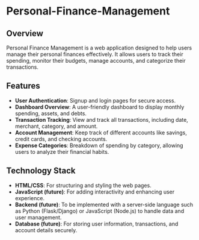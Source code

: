 # Personal-Finance-Management

## Overview

Personal Finance Management is a web application designed to help users manage their personal finances effectively. It allows users to track their spending, monitor their budgets, manage accounts, and categorize their transactions.

## Features

- **User Authentication**: Signup and login pages for secure access.
- **Dashboard Overview**: A user-friendly dashboard to display monthly spending, assets, and debts.
- **Transaction Tracking**: View and track all transactions, including date, merchant, category, and amount.
- **Account Management**: Keep track of different accounts like savings, credit cards, and checking accounts.
- **Expense Categories**: Breakdown of spending by category, allowing users to analyze their financial habits.

## Technology Stack

- **HTML/CSS**: For structuring and styling the web pages.
- **JavaScript (future)**: For adding interactivity and enhancing user experience.
- **Backend (future)**: To be implemented with a server-side language such as Python (Flask/Django) or    JavaScript (Node.js) to handle data and user management.
- **Database (future)**: For storing user information, transactions, and account details securely.